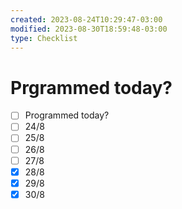 ```yaml
---
created: 2023-08-24T10:29:47-03:00
modified: 2023-08-30T18:59:48-03:00
type: Checklist
---
```


# Prgrammed today?

- [ ] Programmed today?
- [ ] 24/8
- [ ] 25/8
- [ ] 26/8
- [ ] 27/8
- [x] 28/8
- [x] 29/8
- [x] 30/8
